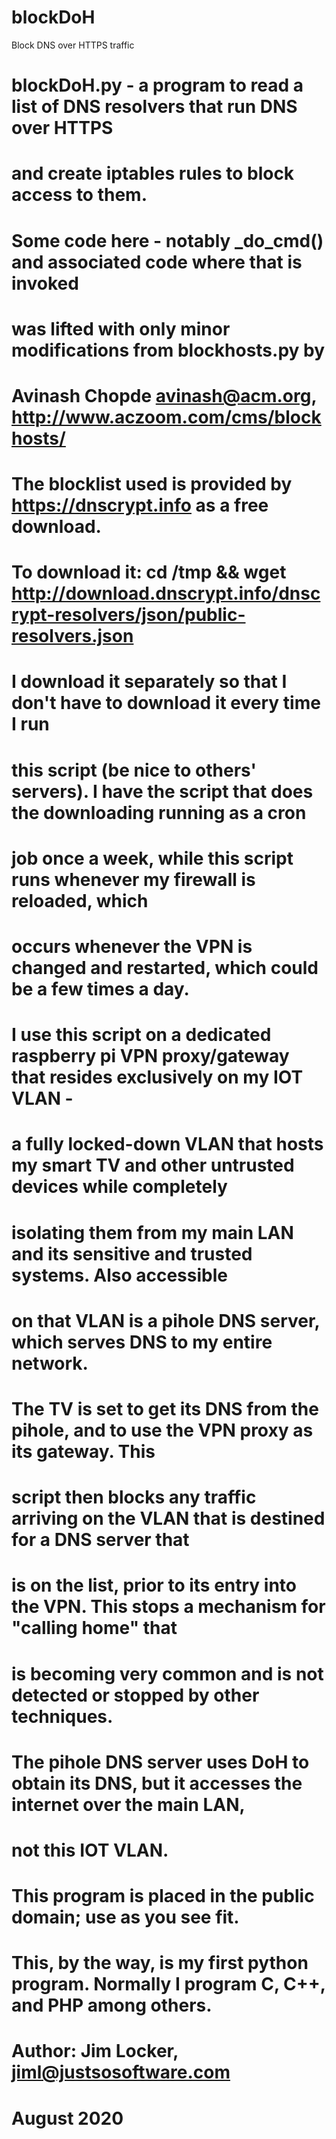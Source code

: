 # blockDoH
Block DNS over HTTPS traffic
#       blockDoH.py - a program to read a list of DNS resolvers that run DNS over HTTPS
#       and create iptables rules to block access to them.
#
#       Some code here - notably _do_cmd() and associated code where that is invoked
#       was lifted with only minor modifications from blockhosts.py by 
#       Avinash Chopde <avinash@acm.org>, http://www.aczoom.com/cms/blockhosts/
#
#       The blocklist used is provided by https://dnscrypt.info as a free download.
#       To download it: cd /tmp && wget http://download.dnscrypt.info/dnscrypt-resolvers/json/public-resolvers.json
#       
#       I download it separately so that I don't have to download it every time I run
#       this script (be nice to others' servers).  I have the script that does the downloading running as a cron
#       job once a week, while this script runs whenever my firewall is reloaded, which
#       occurs whenever the VPN is changed and restarted, which could be a few times a day.
#
#       I use this script on a dedicated raspberry pi VPN proxy/gateway that resides exclusively on my IOT VLAN -
#       a fully locked-down VLAN that hosts my smart TV and other untrusted devices while completely
#       isolating them from my main LAN and its sensitive and trusted systems.  Also accessible
#       on that VLAN is a pihole DNS server, which serves DNS to my entire network.
#       
#       The TV is set to get its DNS from the pihole, and to use the VPN proxy as its gateway.  This
#       script then blocks any traffic arriving on the VLAN that is destined for a DNS server that
#       is on the list, prior to its entry into the VPN.  This stops a mechanism for "calling home" that
#       is becoming very common and is not detected or stopped by other techniques.
#
#       The pihole DNS server uses DoH to obtain its DNS, but it accesses the internet over the main LAN,
#       not this IOT VLAN.
#
#       This program is placed in the public domain; use as you see fit.
#
#       This, by the way, is my first python program.  Normally I program C, C++, and PHP among others.
#
#       Author: Jim Locker, jiml@justsosoftware.com
#               August 2020
#
